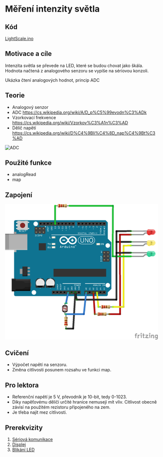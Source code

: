 #	Měření intenzity světla

## Kód
[LightScale.ino](../../../../examples/LightScale/LightScale.ino)

## Motivace a cíle

  Intenzita světla se převede na LED, které se budou chovat jako škála. Hodnota načtená z analogového senzoru se vypíše na sériovou konzoli.

  Ukázka čtení analogových hodnot, princip ADC

## Teorie
  - Analogový senzor
  - ADC https://cs.wikipedia.org/wiki/A/D_p%C5%99evodn%C3%ADk 
  - Vzorkovací frekvence https://cs.wikipedia.org/wiki/Vzorkov%C3%A1n%C3%AD
  - Dělič napětí https://cs.wikipedia.org/wiki/D%C4%9Bli%C4%8D_nap%C4%9Bt%C3%AD 

![ADC](http://m.eet.com/media/1075629/0503feat2fig1.gif)

##	Použité funkce
  - analogRead
  - map

  
## Zapojení

![LightScale.ino](../../../docs/LightScale_bb.png)
 
## Cvičení
  - Výpočet napětí na senzoru.
  - Změna citlivosti posunem rozsahu ve funkci map.


## Pro lektora
  - Referenční napětí je 5 V, převodník je 10-bit, tedy 0-1023.
  - Díky napěťovému děliči určité hranice nemusejí mít vliv. Citlivost obecně závisí na použitém rezistoru připojeného na zem.
  - Je třeba najít mez citlivosti.

  ## Prerekvizity

  1. [Sériová komunikace](serial.md)
  1. [Displej](displej.md)
  1. [Blikání LED](blink.md)
